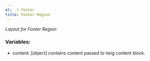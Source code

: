 ```yaml
---
el: .l-footer
title: Footer Region
---
```

_Layout for Footer Region_

### Variables:
* content: [object] contains content passed to twig content block.